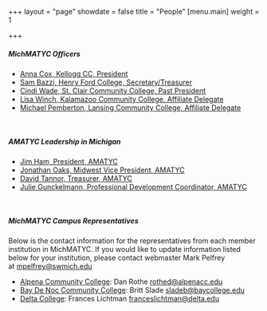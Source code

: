 +++
layout = "page"
showdate = false
title = "People"
[menu.main]
weight = 1

+++
##### MichMATYC Officers

* [Anna Cox, Kellogg CC, President](mailto:coxa@kellogg.edu)
* [Sam Bazzi, Henry Ford College, Secretary/Treasurer](mailto:sbazzi@hfcc.edu)
* [Cindi Wade, St. Clair Community College, Past President](mailto:cwade@sc4.edu)
* [Lisa Winch, Kalamazoo Community College, Affiliate Delegate](mailto:lwinch@kvcc.edu)
* [Michael Pemberton, Lansing Community College, Affiliate Delegate](mailto:pembertm@lcc.edu)

<br/>

##### AMATYC Leadership in Michigan  

* [Jim Ham, President, AMATYC](mailto:jaham1729@gmail.com)
* [Jonathan Oaks, Midwest Vice President, AMATYC](mailto:oaksj@macomb.edu)
* [David Tannor, Treasurer, AMATYC](mailto:davetannor@gmail.com)
* [Julie Gunckelmann, Professional Development Coordinator, AMATYC](mailto:jagunkel@oaklandcc.edu)

<br/>

##### MichMATYC Campus Representatives

Below is the contact information for the representatives from each member institution in MichMATYC. If you would like to update information listed below for your institution, please contact webmaster Mark Pelfrey at [mpelfrey@swmich.edu](mailto:mpelfrey@swmich.edu)  

* [Alpena Community College](http://www.alpenacc.edu/): Dan Rothe [rothed@alpenacc.edu](mailto:rothed@alpenacc.edu)  
* [Bay De Noc Community College](http://www.baycollege.edu/): Britt Slade  [sladeb@baycollege.edu](mailto:sladeb@baycollege.edu)  
* [Delta College](http://www.delta.edu/): Frances Lichtman  [franceslichtman@delta.edu](mailto:franceslichtman@delta.edu)    